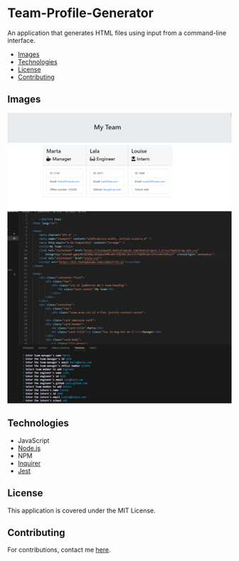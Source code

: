 # Team-Profile-Generator
 
An application that generates HTML files using input from a command-line interface.

  - [Images](#images)
  - [Technologies](#technologies)
  - [License](#license)
  - [Contributing](#contributing)

## Images

![Generated Team Profile](./images/demo.png)
![Generated Team Profile](./images/demo1.png)

## Technologies

- JavaScript
- [Node.js](https://nodejs.org/)
- NPM
- [Inquirer](https://www.npmjs.com/package//inquirer)
- [Jest](https://www.npmjs.com/package/jest)


## License

This application is covered under the MIT License.

## Contributing

For contributions, contact me [here](https://github.com/Maeldeis).